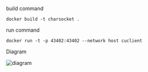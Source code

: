 build command
```
docker build -t charsocket .
```
run command
```
docker run -t -p 43402:43402 --network host cuclient
```
Diagram

![diagram](https://user-images.githubusercontent.com/68832065/224920941-cf8094b3-fef7-4a2e-83a5-740a7fafb0a1.png)

